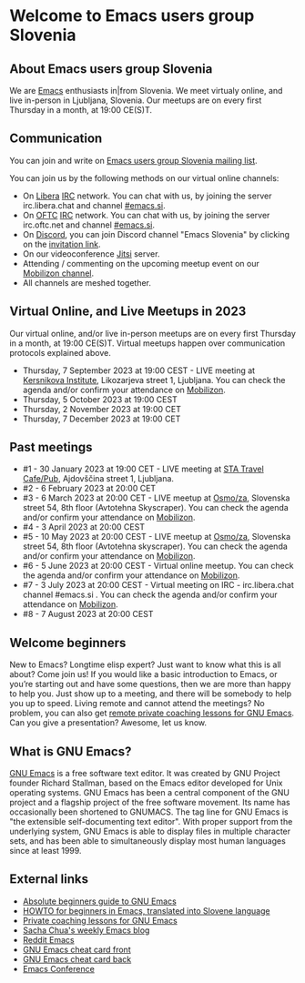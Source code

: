 # Welcome to Emacs users group Slovenia

## About Emacs users group Slovenia
We are [Emacs](https://en.wikipedia.org/wiki/Emacs) enthusiasts in|from Slovenia. We meet virtualy online, and live in-person in Ljubljana, Slovenia. Our meetups are on every first Thursday in a month, at 19:00 CE(S)T.

## Communication
You can join and write on [Emacs users group Slovenia mailing list](https://groups.io/g/emacs).

You can join us by the following methods on our virtual online channels:
* On [Libera](https://www.libera.chat) [IRC](https://en.wikipedia.org/wiki/Internet_Relay_Chat) network. You can chat with us, by joining the server irc.libera.chat and channel [#emacs.si](https://web.libera.chat/#emacs.si).
* On [OFTC](https://www.oftc.net) [IRC](https://en.wikipedia.org/wiki/Internet_Relay_Chat) network. You can chat with us, by joining the server irc.oftc.net and channel [#emacs.si](https://webchat.oftc.net).
* On [Discord](https://discord.com), you can join Discord channel "Emacs Slovenia" by clicking on the [invitation link](https://discord.gg/7EQfMQnbsG).
* On our videoconference [Jitsi]( https://vidra.radiostudent.si/emacs) server.
* Attending / commenting on the upcoming meetup event on our [Mobilizon channel](https://dogodki.kompot.si/@emacssi).
* All channels are meshed together.

## Virtual Online, and Live Meetups in 2023
Our virtual online, and/or live in-person meetups are on every first Thursday in a month, at 19:00 CE(S)T. Virtual meetups happen over communication protocols explained above.

* Thursday, 7 September 2023 at 19:00 CEST - LIVE meeting at [Kersnikova Institute](https://kersnikova.org/en/about-us/kersnikova/), Likozarjeva street 1, Ljubljana. You can check the agenda and/or confirm your attendance on [Mobilizon](https://dogodki.kompot.si/events/98564dd6-00a6-471d-8cdd-b7eec9aa35f4).
* Thursday, 5 October 2023 at 19:00 CEST
* Thursday, 2 November 2023 at 19:00 CET
* Thursday, 7 December 2023 at 19:00 CET

## Past meetings
* #1 - 30 January 2023 at 19:00 CET - LIVE meeting at [STA Travel Cafe/Pub](https://dogodki.kompot.si/events/d8cc520f-e3ba-4408-8852-556e5270bc43), Ajdovščina street 1, Ljubljana. 
* #2 - 6 February 2023 at 20:00 CET
* #3 - 6 March 2023 at 20:00 CET - LIVE meetup at [Osmo/za](https://www.osmoza.si/), Slovenska street 54, 8th floor (Avtotehna Skyscraper). You can check the agenda and/or confirm your attendance on [Mobilizon](https://dogodki.kompot.si/events/c5630087-b9ec-4f48-9bb1-2ba337c1850f).
* #4 - 3 April 2023 at 20:00 CEST
* #5 - 10 May 2023 at 20:00 CEST - LIVE meetup at [Osmo/za](https://www.osmoza.si/), Slovenska street 54, 8th floor (Avtotehna skyscraper). You can check the agenda and/or confirm your attendance on [Mobilizon](https://dogodki.kompot.si/events/c1ecfef6-f7c4-4df2-99ef-4a7fd78c8cd6).
* #6 - 5 June 2023 at 20:00 CEST - Virtual online meetup. You can check the agenda and/or confirm your attendance on [Mobilizon](https://dogodki.kompot.si/events/df42cbda-6c5c-4d03-ae67-ae4a4f3e9398).
* #7 - 3 July 2023 at 20:00 CEST - Virtual meeting on IRC - irc.libera.chat channel #emacs.si . You can check the agenda and/or confirm your attendance on [Mobilizon](https://dogodki.kompot.si/events/5e62fdfd-9401-405d-8c5e-b7b7054dbd4a).
* #8 - 7 August 2023 at 20:00 CEST

## Welcome beginners
New to Emacs? Longtime elisp expert? Just want to know what this is all about? Come join us! If you would like a basic introduction to Emacs, or you’re starting out and have some questions, then we are more than happy to help you. Just show up to a meeting, and there will be somebody to help you up to speed. Living remote and cannot attend the meetings? No problem, you can also get [remote private coaching lessons for GNU Emacs](https://protesilaos.com/coach/). Can you give a presentation? Awesome, let us know.

## What is GNU Emacs?
[GNU Emacs](https://www.gnu.org/software/emacs/) is a free software text editor. It was created by GNU Project founder Richard Stallman, based on the Emacs editor developed for Unix operating systems. GNU Emacs has been a central component of the GNU project and a flagship project of the free software movement. Its name has occasionally been shortened to GNUMACS. The tag line for GNU Emacs is "the extensible self-documenting text editor". With proper support from the underlying system, GNU Emacs is able to display files in multiple character sets, and has been able to simultaneously display most human languages since at least 1999.

## External links
* [Absolute beginners guide to GNU Emacs](http://www.jesshamrick.com/2012/09/10/absolute-beginners-guide-to-emacs/)
* [HOWTO for beginners in Emacs, translated into Slovene language](https://www.ibiblio.org/pub/Linux/docs/HOWTO/translations/sl/pdf/Emacs-Beginner-HOWTO-sl.pdf)
* [Private coaching lessons for GNU Emacs](https://protesilaos.com/coach/)
* [Sacha Chua's weekly Emacs blog](https://sachachua.com/blog)
* [Reddit Emacs](https://www.reddit.com/r/emacs/)
* [GNU Emacs cheat card front](https://emacs-berlin.org/cheat_card_front.svg)
* [GNU Emacs cheat card back](https://emacs-berlin.org/cheat_card_back.svg)
* [Emacs Conference](https://emacsconf.org/)
